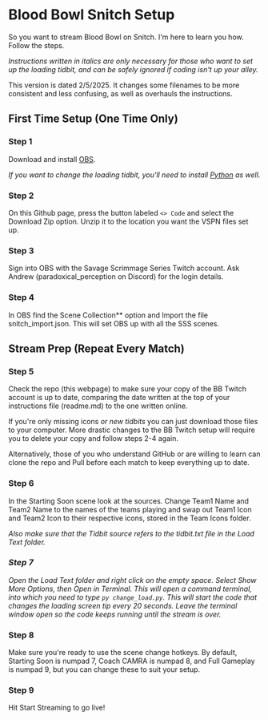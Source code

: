 # Blood Bowl Snitch Setup

So you want to stream Blood Bowl on Snitch. I'm here to learn you how. Follow the steps.

*Instructions written in italics are only necessary for those who want to set up the loading
tidbit, and can be safely ignored if coding isn't up your alley.*

This version is dated 2/5/2025. It changes some filenames to be more consistent and less confusing,
as well as overhauls the instructions.

## First Time Setup (One Time Only)

### Step 1

Download and install [OBS](https://obsproject.com).

*If you want to change the loading tidbit, you'll need to install 
[Python](https://www.python.org/downloads/) as well.*

### Step 2 

On this Github page, press the button labeled `<> Code` and select the Download Zip option. Unzip 
it to the location you want the VSPN files set up.

### Step 3

Sign into OBS with the Savage Scrimmage Series Twitch account. Ask Andrew (paradoxical_perception 
on Discord) for the login details.

### Step 4

In OBS find the Scene Collection** option and Import the file snitch_import.json. This will set 
OBS up with all the SSS scenes.

## Stream Prep (Repeat Every Match)

### Step 5 

Check the repo (this webpage) to make sure your copy of the BB Twitch account is up to date, 
comparing the date written at the top of your instructions file (readme.md) to the one written 
online.

If you're only missing icons *or new tidbits* you can just download those files to your computer.
More drastic changes to the BB Twitch setup will require you to delete your copy and follow steps
2-4 again.

Alternatively, those of you who understand GitHub or are willing to learn can clone the repo and
Pull before each match to keep everything up to date.

### Step 6

In the Starting Soon scene look at the sources. Change Team1 Name and Team2 Name to the names of 
the teams playing and swap out Team1 Icon and Team2 Icon to their respective icons, stored in the
Team Icons folder.

*Also make sure that the Tidbit source refers to the tidbit.txt file in the Load Text folder.*

### *Step 7*

*Open the Load Text folder and right click on the empty space. Select Show More Options, then Open
in Terminal. This will open a command terminal, into which you need to type `py change_load.py`. 
This will start the code that changes the loading screen tip every 20 seconds. Leave the terminal window 
open so the code keeps running until the stream is over.*

### Step 8

Make sure you're ready to use the scene change hotkeys. By default, Starting Soon is numpad 7, 
Coach CAMRA is numpad 8, and Full Gameplay is numpad 9, but you can change these to suit your 
setup.

### Step 9

Hit Start Streaming to go live!
